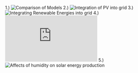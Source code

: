 1.) ![Comparison of Models](https://www.ncbi.nlm.nih.gov/pmc/articles/PMC7308868/)
2.) ![Integration of PV into grid](https://www.sciencedirect.com/science/article/pii/S2589299119300576#:~:text=Solar%2DGrid%20integration%20is%20the,component%20manufacturing%2C%20installations%20and%20operation.)
3.) ![Integrating Renewable Energies into grid](https://www.rff.org/publications/explainers/renewables-101-integrating-renewables/)
4.) ![Growth of renewable energy](https://www.eia.gov/todayinenergy/detail.php?id=38752)
5.) ![Affects of humidity on solar energy production](https://www.solar.com/learn/how-do-wind-and-humidity-affect-solar-panel-efficiency/)